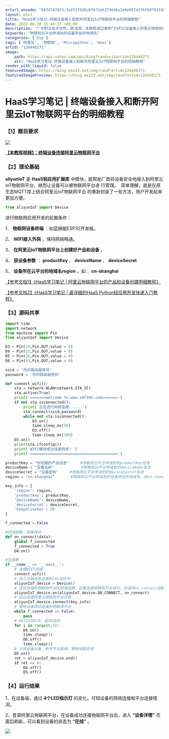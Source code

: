```yaml
---
arturl_encode: "6874747073:3a2f2f626c6f672e6373646e2e6e65742f6f6879333638362f:61727469636c652f64657461696c732f313236343430323731"
layout: post
title: "HaaS学习笔记-终端设备接入和断开阿里云IoT物联网平台的明细教程"
date: 2022-08-20 15:40:27 +08:00
description: "广东职业技术学院，欧浩源，本教程通过案例“ESP32设备接入阿里云物联网平台”，详细讲述在HaaS框"
keywords: "物联网云平台申请到的设备所在的地域名"
categories: ['Esp']
tags: ['阿里云', '物联网', 'Micropython', 'Haas']
artid: "126440271"
image:
    path: https://api.vvhan.com/api/bing?rand=sj&artid=126440271
    alt: "HaaS学习笔记-终端设备接入和断开阿里云IoT物联网平台的明细教程"
render_with_liquid: false
featuredImage: https://bing.ee123.net/img/rand?artid=126440271
featuredImagePreview: https://bing.ee123.net/img/rand?artid=126440271
---
```


# HaaS学习笔记 | 终端设备接入和断开阿里云IoT物联网平台的明细教程

### 【1】题目要求

![](https://i-blog.csdnimg.cn/blog_migrate/2da5155a44796ecc0217c749ce081b25.png)

[**【本教程视频】：终端设备连接阿里云物联网平台**](https://www.bilibili.com/video/BV1Mv4y1F7aw?p=2 "【本教程视频】：终端设备连接阿里云物联网平台")

### 【2】理论基础

**aliyunIoT**
是
**HaaS轻应用扩展库**
中模块，能帮助厂商将设备安全地接入到阿里云IoT物联网平台，继而让设备可以被物联网平台进 行管理。  简单理解，就是在原生态MQTT库上结合阿里云IoT物联网平台 的重新封装了一些方法，用户开发起来更加方便。

```python
from aliyunIoT import Device

```

进行物联网应用开发的前置条件：
  
1、
**物联网设备终端**
：如蓝蜻蜓ESP32开发板。
  
2、
**WIFI接入外网**
，保持网络畅通。
  
3、
**在阿里云IoT物联网平台上创建好产品和设备**
。
  
4、
**获设备参数**
：
**productKey**
、
**deviceName**
、
**deviceSecret**
  
5、
**设备所在云平台的地域名region**
，如：
**cn-shanghai**

[【参考文档1】《HaaS学习笔记 | 阿里云物联网平台的产品和设备创建明细教程》](https://blog.csdn.net/ohy3686/article/details/126432593 "【参考文档1】《HaaS学习笔记 | 阿里云物联网平台的产品和设备创建明细教程》")

[【参考文档2】《HaaS学习笔记 | 最详细的HaaS Python轻应用开发快速入门教程》](https://blog.csdn.net/ohy3686/article/details/126187266 "【参考文档2】《HaaS学习笔记 | 最详细的HaaS Python轻应用开发快速入门教程》")

### 【3】源码共享

```python
import time            
import network   
from machine import Pin   
from aliyunIoT import Device

D3 = Pin(14,Pin.OUT,value = 0)
D4 = Pin(27,Pin.OUT,value = 0)
D5 = Pin(26,Pin.OUT,value = 0)
D6 = Pin(33,Pin.OUT,value = 0)
```

```python
ssid = '你的路由器账号'
password = '你的路由器密码'

def connect_wifi():
    sta = network.WLAN(network.STA_IF)
    sta.active(True)
    print('=======welcome to:www.xmf393.com=======') 
    if not sta.isconnected():
        print('正在进行网络连接......')
        sta.connect(ssid,password)
        while not sta.isconnected():
            D3.on()
            time.sleep_ms(50)
            D3.off()
            time.sleep_ms(100)
    D3.on()
    print(sta.ifconfig())
    print('WIFI模块成功连接网络！')
    print('=======================================') 
```

```python
productKey = "你创建的产品信息"     #物联网云平台申请到的productKey信息
deviceName = "设备名称"            #物联网云平台申请到的deviceName信息
deviceSecret = "设备密码"     #物联网云平台申请到的deviceSecret信息
region = "cn-shanghai"       #物联网云平台申请到的设备所在的地域名，如cn-shanghai

key_info = {
    'region': region,
    'productKey': productKey,
    'deviceName': deviceName,
    'deviceSecret': deviceSecret,
    'keepaliveSec': 60
}
```

```python
f_connected = False

#回调函数：连接成功
def on_connect(data):
    global f_connected       
    f_connected = True
    D4.on()

```

```python
#主函数
if __name__ == '__main__':
    # 连接WIFI网络
    connect_wifi()
    # 将三元组信息设置到iot组件中
    aliyunIoT_device = Device()
    # 设定连接到物联网平台的回调函数，如果连接物联网平台成功，则调用on_connect函数
    aliyunIoT_device.on(aliyunIoT_device.ON_CONNECT, on_connect)
    # 启动连接阿里云物联网平台过程
    aliyunIoT_device.connect(key_info)
    # 等待设备成功连接到物联网平台
    while f_connected == False:
        pass
    # D6灯闪烁5次，延时10秒
    for i in range(0,5):
        D6.on()
        time.sleep(1)
        D6.off()
        time.sleep(1)
    # 关闭设备对象，断开平台连接，销毁线程资源
    D5.on()
    ret = aliyunIoT_device.end()
    if ret == 0:
        D4.off()
        D5.off()
```

### **【4】运行结果**

1、在设备端，通过
**4个LED指示灯**
的变化，可知设备的网络连接和平台连接情况。

2、登录阿里云物联网平台，在设备成功连接物联网平台后，进入
**“设备详情”**
页面后刷新，可以看到设备的状态为
**“在线”**
。

![](https://i-blog.csdnimg.cn/blog_migrate/36c0ee966b3c762baeecba131ac3b5ee.png)